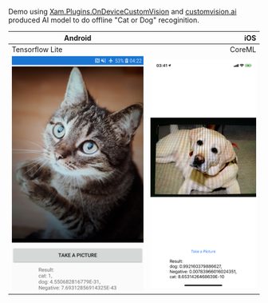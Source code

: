 Demo using [
Xam.Plugins.OnDeviceCustomVision](https://www.nuget.org/packages/Xam.Plugins.OnDeviceCustomVision/) and [customvision.ai](http://customvision.ai) produced AI model to do offline "Cat or Dog" recoginition.

| Android  | iOS   |
| ----- |-----:|
| Tensorflow Lite | CoreML |
|![android screenshot](screenshot/android_demo.jpg)|![ios screenshot](screenshot/ios_demo.png)|